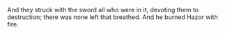 And they struck with the sword all who were in it, devoting them to destruction; there was none left that breathed. And he burned Hazor with fire.
